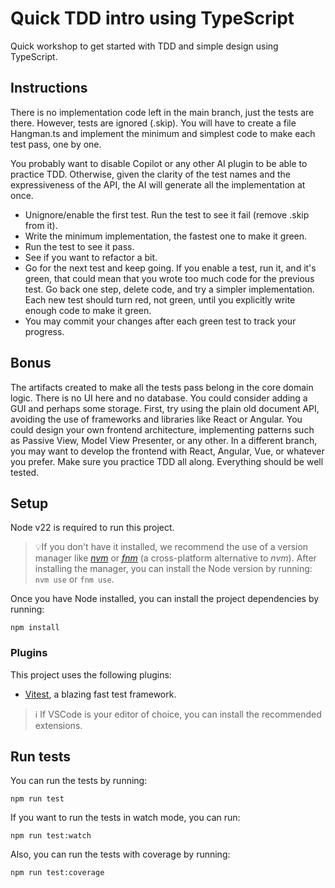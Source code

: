 # Quick TDD intro using TypeScript

Quick workshop to get started with TDD and
simple design using TypeScript. 

## Instructions

There is no implementation code left in the main branch, just the tests are there. However, tests are ignored (.skip). You will have to create a file Hangman.ts and implement the minimum and simplest code to make each test pass, one by one.

You probably want to disable Copilot or any other AI plugin to be able to practice TDD. Otherwise, given the clarity of the test names and the expressiveness of the API, the AI will generate all the implementation at once. 

* Unignore/enable the first test. Run the test to see it fail (remove .skip from it).
* Write the minimum implementation, the fastest one to make it green.
* Run the test to see it pass.
* See if you want to refactor a bit.
* Go for the next test and keep going. If you enable a test, run it, and it's green, that could mean that you wrote too much code for the previous test. Go back one step, delete code, and try a simpler implementation. Each new test should turn red, not green, until you explicitly write enough code to make it green.
* You may commit your changes after each green test to track your progress.  

## Bonus

The artifacts created to make all the tests pass belong in the core domain logic. There is no UI here and no database. You could consider adding a GUI and perhaps some storage. First, try using the plain old document API, avoiding the use of frameworks and libraries like React or Angular. You could design your own frontend architecture, implementing patterns such as Passive View, Model View Presenter, or any other. In a different branch, you may want to develop the frontend with React, Angular, Vue, or whatever you prefer. Make sure you practice TDD all along. Everything should be well tested.


## Setup

Node v22 is required to run this project.

> 💡If you don't have it installed, we recommend the use of a version manager
> like [_nvm_](https://github.com/nvm-sh/nvm) or [_fnm_](https://github.com/Schniz/fnm) (a cross-platform alternative to
> _nvm_). After installing the manager, you can install the Node version by running: `nvm use` or `fnm use`.

Once you have Node installed, you can install the project dependencies by running:

`npm install`

### Plugins

This project uses the following plugins:

- [Vitest](https://vitest.dev/), a blazing fast test framework.

> ℹ️ If VSCode is your editor of choice, you can install the recommended extensions.

## Run tests

You can run the tests by running:

`npm run test`

If you want to run the tests in watch mode, you can run:

`npm run test:watch`

Also, you can run the tests with coverage by running:

`npm run test:coverage`
